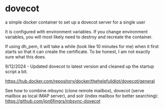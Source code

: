 # dovecot
a simple docker container to set up a dovecot server for a single user

It is configured with environment variables. If you change environment variables, you will most likely need to destroy and recreate the container.

If using dh_pem, it will take a while (took like 10 minutes for me) when it first starts so that it can create the certificate. To be honest, I am not exactly sure what this does.

9/12/2024 - Updated dovecot to latest version and cleaned up the startup script a bit.

https://hub.docker.com/repository/docker/thehelpfulidiot/dovecot/general

See how to combine mbsync (clone remote mailbox), dovecot (serve mailbox as local IMAP server), and solr (index mailbox for better searching):
https://github.com/jon6fingrs/mbsync-dovecot
